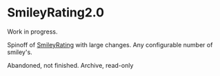 # SmileyRating2.0
Work in progress.

Spinoff of [SmileyRating](https://github.com/sujithkanna/SmileyRating) with large changes. Any configurable number of smiley's.

Abandoned, not finished. Archive, read-only

